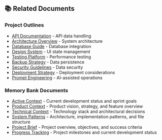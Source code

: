 ## 📚 Related Documents

### Project Outlines
- [API Documentation](./api-documentation.md) - API data handling
- [Architecture Overview](./architecture.md) - System architecture
- [Database Guide](./database-guide.md) - Database integration
- [Design System](./design.md) - UI state management
- [Testing Platform](./testing.md) - Performance testing
- [Backup Strategy](./backup-history.md) - Data persistence
- [Security Guidelines](./security.md) - Data security
- [Deployment Strategy](./deployment.md) - Deployment considerations
- [Prompt Engineering](./prompt-engineering.md) - AI-assisted operations

### Memory Bank Documents
- [Active Context](../../memory-bank/activeContext.md) - Current development status and sprint goals
- [Product Context](../../memory-bank/productContext.md) - Product vision, strategy, and feature overview
- [Technical Context](../../memory-bank/techContext.md) - Technology stack and architectural decisions
- [System Patterns](../../memory-bank/systemPatterns.md) - Architecture, implementation patterns, and file structure
- [Project Brief](../../memory-bank/projectbrief.md) - Project overview, objectives, and success criteria
- [Progress Tracking](../../memory-bank/progress.md) - Project milestones and current development status 